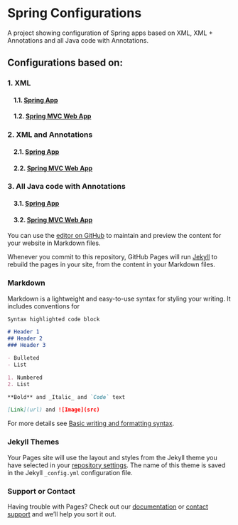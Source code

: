# Spring Configurations

A project showing configuration of Spring apps based on XML, XML + Annotations and all Java code with Annotations.

## Configurations based on:

### 1. XML
#### &emsp;1.1. [Spring App](https://nishant-repos.github.io/springconfigs)
#### &emsp;1.2. [Spring MVC Web App](https://nishant-repos.github.io/springconfigs)
### 2. XML and Annotations
#### &emsp;2.1. [Spring App](https://nishant-repos.github.io/springconfigs)
#### &emsp;2.2. [Spring MVC Web App](https://nishant-repos.github.io/springconfigs)
### 3. All Java code with Annotations
#### &emsp;3.1. [Spring App](https://nishant-repos.github.io/springconfigs)
#### &emsp;3.2. [Spring MVC Web App](https://nishant-repos.github.io/springconfigs)

You can use the [editor on GitHub](https://github.com/github-nishant/nishant.springconfigs.github.io/edit/gh-pages/index.md) to maintain and preview the content for your website in Markdown files.

Whenever you commit to this repository, GitHub Pages will run [Jekyll](https://jekyllrb.com/) to rebuild the pages in your site, from the content in your Markdown files.

### Markdown

Markdown is a lightweight and easy-to-use syntax for styling your writing. It includes conventions for

```markdown
Syntax highlighted code block

# Header 1
## Header 2
### Header 3

- Bulleted
- List

1. Numbered
2. List

**Bold** and _Italic_ and `Code` text

[Link](url) and ![Image](src)
```

For more details see [Basic writing and formatting syntax](https://docs.github.com/en/github/writing-on-github/getting-started-with-writing-and-formatting-on-github/basic-writing-and-formatting-syntax).

### Jekyll Themes

Your Pages site will use the layout and styles from the Jekyll theme you have selected in your [repository settings](https://github.com/github-nishant/nishant.springconfigs.github.io/settings/pages). The name of this theme is saved in the Jekyll `_config.yml` configuration file.

### Support or Contact

Having trouble with Pages? Check out our [documentation](https://docs.github.com/categories/github-pages-basics/) or [contact support](https://support.github.com/contact) and we’ll help you sort it out.
